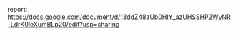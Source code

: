 report: 
https://docs.google.com/document/d/13ddZ48aUb0HIY_azUHSSHP2WyNR_LdrK0leXumBLp20/edit?usp=sharing
